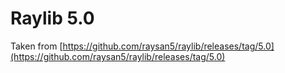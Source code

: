 # Raylib 5.0

Taken from [https://github.com/raysan5/raylib/releases/tag/5.0](https://github.com/raysan5/raylib/releases/tag/5.0)
